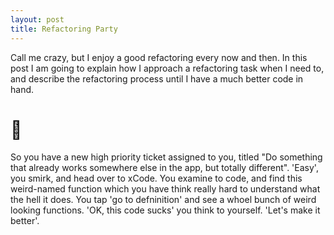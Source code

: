 ```yaml
---
layout: post
title: Refactoring Party
---
```


Call me crazy, but I enjoy a good refactoring every now and then. In this post I am going to explain how I approach a refactoring task when I need to, and describe the refactoring process until I have a much better code in hand.

# 🧩

So you have a new high priority ticket assigned to you, titled "Do something that already works somewhere else in the app, but totally different". 'Easy', you smirk, and head over to xCode. You examine to code, and find this weird-named function which you have think really hard to understand what the hell it does. You tap 'go to defninition' and see a whoel bunch of weird looking functions. 'OK, this code sucks' you think to yourself. 'Let's make it better'.
